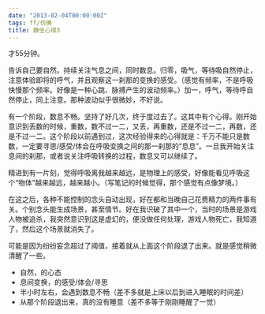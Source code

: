 ```yaml
---
date: "2013-02-04T00:00:00Z"
tags: ff/仿佛
title: 静坐心得3
---
```


才55分钟。

告诉自己要自然。持续关注气息之间，同时数息。归零，吸气，等待吸自然停止，注意体验即将的呼气，并且观察这一刹那的变换的感受。（感觉有频率，不是呼吸快慢那个频率。好像是一种心跳、脉搏产生的波动频率。）加一，呼气，等待呼自然停止，同上注意。那种波动似乎很微妙，不好说。

有一个阶段，数息不畅。坚持了好几次，终于度过去了。这其中有个心得。刚开始意识到丢数的时候，重数，数不过一二，又丢，再重数，还是不过一二，再数，还是不过一二。这个阶段以前遇到过，这次经验得来的心得就是：千万不能只是数数，一定要寻思/感受/体会在呼吸变换之间的那一刹那的“息息”。一旦我开始关注息间的刹那，或者说关注呼吸转换的过程，数息又可以继续了。

精进到有一片刻，觉得呼吸离我越来越远，是物理上的感受，好像能看见呼吸这个“物体”越来越远，越来越小。（写笔记的时候觉得，那个感觉有点像梦境。）

在这之后，各种不能控制的念头自动出现，好在都和当晚自己花费精力的两件事有关。个别念头能生成场景，甚至情节。好在我识破了其中一个，当时的场景是游戏人物被追杀，我突然意识到这是虚幻的，便没做任何处理，游戏人物死亡，我知道了，然后这个场景就消失了。

可能是因为纷纷妄念超过了阈值，接着就从上面这个阶段退了出来。就是感觉稍微清醒了一些。

- 自然，的心态
- 息间变换，的感受/体会/寻思
- 半小时左右，会遇到数息不畅（差不多就是上床以后到进入睡眠的时间差）
- 从那个阶段退出来，真的没有睡意（差不多等于刚刚睡醒了一觉）
